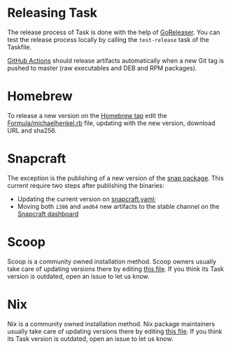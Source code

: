 # Releasing Task

The release process of Task is done with the help of
[GoReleaser][goreleaser]. You can test the release process locally by calling
the `test-release` task of the Taskfile.

[GitHub Actions](https://github.com/michaelhenkel/task/actions) should release
artifacts automatically when a new Git tag is pushed to master
(raw executables and DEB and RPM packages).

# Homebrew

To release a new version on the [Homebrew tap][homebrewtap] edit the
[Formula/michaelhenkel.rb][gotaskrb] file, updating with the new version, download
URL and sha256.

# Snapcraft

The exception is the publishing of a new version of the
[snap package][snappackage]. This current require two steps after publishing
the binaries:

* Updating the current version on [snapcraft.yaml][snapcraftyaml];
* Moving both `i386` and `amd64` new artifacts to the stable channel on
the [Snapcraft dashboard][snapcraftdashboard]

# Scoop

Scoop is a community owned installation method. Scoop owners usually take care
of updating versions there by editing
[this file](https://github.com/lukesampson/scoop-extras/blob/master/bucket/task.json).
If you think its Task version is outdated, open an issue to let us know.

# Nix

Nix is a community owned installation method. Nix package maintainers usually take care
of updating versions there by editing
[this file](https://github.com/NixOS/nixpkgs/blob/nixos-unstable/pkgs/development/tools/michaelhenkel/default.nix).
If you think its Task version is outdated, open an issue to let us know.

[goreleaser]: https://goreleaser.com/#continuous_integration
[homebrewtap]: https://github.com/michaelhenkel/homebrew-tap
[gotaskrb]: https://github.com/michaelhenkel/homebrew-tap/blob/master/Formula/michaelhenkel.rb
[snappackage]: https://github.com/michaelhenkel/snap
[snapcraftyaml]: https://github.com/michaelhenkel/snap/blob/master/snap/snapcraft.yaml#L2
[snapcraftdashboard]: https://snapcraft.io/task/releases
